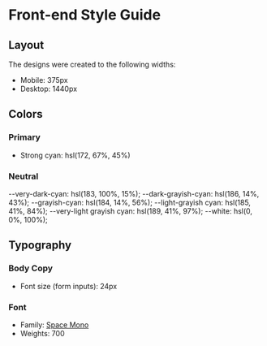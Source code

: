 # Front-end Style Guide

## Layout

The designs were created to the following widths:

- Mobile: 375px
- Desktop: 1440px

## Colors

### Primary

- Strong cyan: hsl(172, 67%, 45%)

### Neutral

--very-dark-cyan: hsl(183, 100%, 15%);
--dark-grayish-cyan: hsl(186, 14%, 43%);
--grayish-cyan: hsl(184, 14%, 56%);
--light-grayish cyan: hsl(185, 41%, 84%);
--very-light grayish cyan: hsl(189, 41%, 97%);
--white: hsl(0, 0%, 100%);

## Typography

### Body Copy

- Font size (form inputs): 24px

### Font

- Family: [Space Mono](https://fonts.google.com/specimen/Space+Mono)
- Weights: 700
